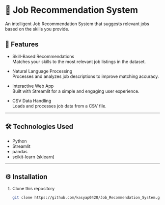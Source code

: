 # 💼 Job Recommendation System

An intelligent Job Recommendation System that suggests relevant jobs based on the skills you provide.

## 🚀 Features

- Skill-Based Recommendations  
  Matches your skills to the most relevant job listings in the dataset.

- Natural Language Processing  
  Processes and analyzes job descriptions to improve matching accuracy.

- Interactive Web App  
  Built with Streamlit for a simple and engaging user experience.

- CSV Data Handling  
  Loads and processes job data from a CSV file.

---

## 🛠️ Technologies Used

- Python
- Streamlit
- pandas
- scikit-learn (sklearn)

---

## ⚙️ Installation

1. Clone this repository

   ```bash
   git clone https://github.com/kasyap0420/Job_Recommendation_System.git
